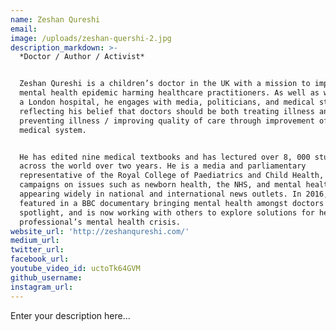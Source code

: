 ```yaml
---
name: Zeshan Qureshi
email:
image: /uploads/zeshan-quershi-2.jpg
description_markdown: >-
  *Doctor / Author / Activist*


  Zeshan Qureshi is a children’s doctor in the UK with a mission to improve the
  mental health epidemic harming healthcare practitioners. As well as working at
  a London hospital, he engages with media, politicians, and medical students -
  reflecting his belief that doctors should be both treating illness and
  preventing illness / improving quality of care through improvement of the
  medical system.


  He has edited nine medical textbooks and has lectured over 8, 000 students
  across the world over two years. He is a media and parliamentary
  representative of the Royal College of Paediatrics and Child Health, and
  campaigns on issues such as newborn health, the NHS, and mental health,
  appearing widely in national and international news outlets. In 2016, he
  featured in a BBC documentary bringing mental health amongst doctors to the
  spotlight, and is now working with others to explore solutions for healthcare
  professional’s mental health crisis.
website_url: 'http://zeshanqureshi.com/'
medium_url:
twitter_url:
facebook_url:
youtube_video_id: uctoTk64GVM
github_username:
instagram_url:
---
```


Enter your description here...
